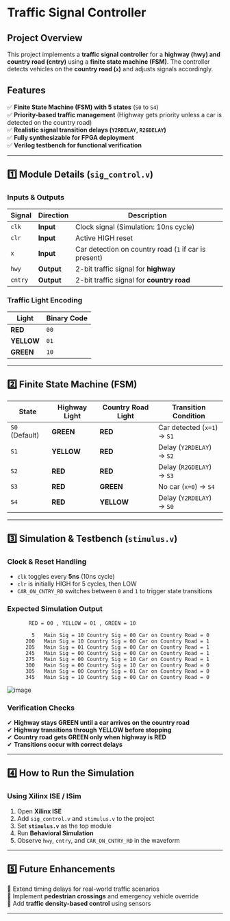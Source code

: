 # **Traffic Signal Controller**  

## **Project Overview**  
This project implements a **traffic signal controller** for a **highway (hwy) and country road (cntry)** using a **finite state machine (FSM)**. The controller detects vehicles on the **country road (`x`)** and adjusts signals accordingly.  

## **Features**  
✅ **Finite State Machine (FSM) with 5 states** (`S0` to `S4`)  
✅ **Priority-based traffic management** (Highway gets priority unless a car is detected on the country road)  
✅ **Realistic signal transition delays (`Y2RDELAY`, `R2GDELAY`)**  
✅ **Fully synthesizable for FPGA deployment**  
✅ **Verilog testbench for functional verification**  

---

## **1️⃣ Module Details (`sig_control.v`)**  
### **Inputs & Outputs**  
| **Signal**  | **Direction** | **Description** |
|------------|--------------|----------------|
| `clk`      | **Input**   | Clock signal (Simulation: 10ns cycle) |
| `clr`      | **Input**   | Active HIGH reset |
| `x`        | **Input**   | Car detection on country road (`1` if car is present) |
| `hwy`      | **Output**  | 2-bit traffic signal for **highway** |
| `cntry`    | **Output**  | 2-bit traffic signal for **country road** |

### **Traffic Light Encoding**  
| **Light**  | **Binary Code** |
|------------|----------------|
| **RED**    | `00` |
| **YELLOW** | `01` |
| **GREEN**  | `10` |

---

## **2️⃣ Finite State Machine (FSM)**
| **State** | **Highway Light** | **Country Road Light** | **Transition Condition** |
|----------|------------------|----------------------|--------------------|
| `S0` (Default) | **GREEN**  | **RED**  | Car detected (`x=1`) → `S1` |
| `S1` | **YELLOW** | **RED**  | Delay (`Y2RDELAY`) → `S2` |
| `S2` | **RED**  | **RED**  | Delay (`R2GDELAY`) → `S3` |
| `S3` | **RED**  | **GREEN** | No car (`x=0`) → `S4` |
| `S4` | **RED**  | **YELLOW** | Delay (`Y2RDELAY`) → `S0` |

---

## **3️⃣ Simulation & Testbench (`stimulus.v`)**
### **Clock & Reset Handling**
- `clk` toggles every **5ns** (10ns cycle)
- `clr` is initially HIGH for 5 cycles, then LOW  
- `CAR_ON_CNTRY_RD` switches between `0` and `1` to trigger state transitions  

### **Expected Simulation Output**
```
       RED = 00 , YELLOW = 01 , GREEN = 10       

        5   Main Sig = 10 Country Sig = 00 Car on Country Road = 0
      200   Main Sig = 10 Country Sig = 00 Car on Country Road = 1
      205   Main Sig = 01 Country Sig = 00 Car on Country Road = 1
      245   Main Sig = 00 Country Sig = 00 Car on Country Road = 1
      275   Main Sig = 00 Country Sig = 10 Car on Country Road = 1
      300   Main Sig = 00 Country Sig = 10 Car on Country Road = 0
      305   Main Sig = 00 Country Sig = 01 Car on Country Road = 0
      345   Main Sig = 10 Country Sig = 00 Car on Country Road = 0
```
![image](https://github.com/user-attachments/assets/7cfb0153-19ba-43fd-8728-0cb299b4cde4)

### **Verification Checks**
✔ **Highway stays GREEN until a car arrives on the country road**  
✔ **Highway transitions through YELLOW before stopping**  
✔ **Country road gets GREEN only when highway is RED**  
✔ **Transitions occur with correct delays**  

---

## **4️⃣ How to Run the Simulation**
### **Using Xilinx ISE / ISim**
1. Open **Xilinx ISE**  
2. Add `sig_control.v` and `stimulus.v` to the project  
3. Set **`stimulus.v`** as the top module  
4. Run **Behavioral Simulation**  
5. Observe `hwy`, `cntry`, and `CAR_ON_CNTRY_RD` in the waveform  

---

## **5️⃣ Future Enhancements**
🔹 Extend timing delays for real-world traffic scenarios  
🔹 Implement **pedestrian crossings** and emergency vehicle override  
🔹 Add **traffic density-based control** using sensors  

---
